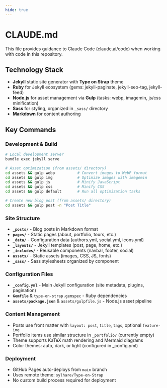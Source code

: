 ```yaml
---
hide: true
---
```


# CLAUDE.md

This file provides guidance to Claude Code (claude.ai/code) when working with code in this repository.

## Technology Stack
- **Jekyll** static site generator with **Type on Strap** theme
- **Ruby** for Jekyll ecosystem (gems: jekyll-paginate, jekyll-seo-tag, jekyll-feed)
- **Node.js** for asset management via **Gulp** (tasks: webp, imagemin, js/css minification)
- **Sass** for styling, organized in `_sass/` directory
- **Markdown** for content authoring

## Key Commands

### Development & Build
```bash
# Local development server
bundle exec jekyll serve

# Asset optimization (from assets/ directory)
cd assets && gulp webp          # Convert images to WebP format
cd assets && gulp img           # Optimize images with imagemin
cd assets && gulp js            # Minify JavaScript
cd assets && gulp css           # Minify CSS
cd assets && gulp default       # Run all optimization tasks

# Create new blog post (from assets/ directory)
cd assets && gulp post -n "Post Title"
```

### Site Structure
- **`_posts/`** - Blog posts in Markdown format
- **`pages/`** - Static pages (about, portfolio, tours, etc.)
- **`_data/`** - Configuration data (authors.yml, social.yml, icons.yml)
- **`_layouts/`** - Jekyll templates (post, page, home, etc.)
- **`_includes/`** - Reusable components (navbar, footer, social)
- **`assets/`** - Static assets (images, CSS, JS, fonts)
- **`_sass/`** - Sass stylesheets organized by component

### Configuration Files
- **`_config.yml`** - Main Jekyll configuration (site metadata, plugins, pagination)
- **`Gemfile`** & `type-on-strap.gemspec` - Ruby dependencies
- **`assets/package.json`** & `assets/gulpfile.js` - Node.js asset pipeline

### Content Management
- Posts use front matter with `layout: post`, `title`, `tags`, optional `feature-img`
- Portfolio items use similar structure in `_portfolio/` (currently empty)
- Theme supports KaTeX math rendering and Mermaid diagrams
- Color themes: auto, dark, or light (configured in _config.yml)

### Deployment
- GitHub Pages auto-deploys from `main` branch
- Uses remote theme: `sylhare/Type-on-Strap`
- No custom build process required for deployment